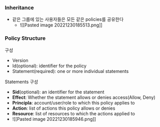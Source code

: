 
### Inheritance
- 같은 그룹에 있는 사용자들은 모든 같은 policies를 공유한다
	- ![[Pasted image 20221230185513.png]]

### Policy Structure
구성
- Version
- Id(optional): identifier for the policy
- Statement(required): one or more individual statements

Statements 구성
- **Sid**(optional): an identifier for the statement
- **Effect**: Whether the statement allows or denies access(Allow, Deny)
- **Principla**: account/user/role to which this policy applies to
- **Action**: list of actions this policy allows or denies
- **Resource**: list of resources to which the actions applied to
- ![[Pasted image 20221230185946.png]]
